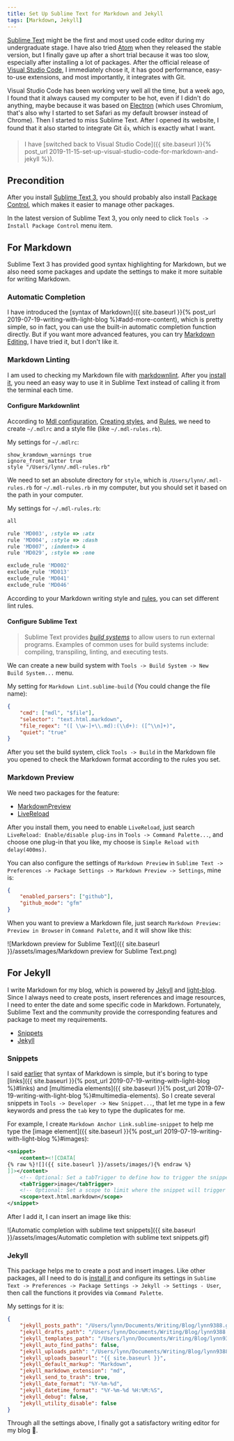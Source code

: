 ```yaml
---
title: Set Up Sublime Text for Markdown and Jekyll
tags: [Markdown, Jekyll]
---
```


[Sublime Text](https://www.sublimetext.com) might be the first and most used code editor during my undergraduate stage. I have also tried [Atom](https://www.sublimetext.com) when they released the stable version, but I finally gave up after a short trial because it was too slow, especially after installing a lot of packages. After the official release of [Visual Studio Code](https://code.visualstudio.com/), I immediately chose it, it has good performance, easy-to-use extensions, and most importantly, it integrates with Git.

Visual Studio Code has been working very well all the time, but a week ago, I found that it always caused my computer to be hot, even if I didn't do anything, maybe because it was based on [Electron](https://electronjs.org) (which uses Chromium, that's also why I started to set Safari as my default browser instead of Chrome). Then I started to miss Sublime Text. After I opened its website, I found that it also started to integrate Git 👍, which is exactly what I want.

> I have [switched back to Visual Studio Code]({{ site.baseurl }}{% post_url 2019-11-15-set-up-visual-studio-code-for-markdown-and-jekyll %}).

## Precondition

After you install [Sublime Text 3](https://www.sublimetext.com/3), you should probably also install [Package Control](https://packagecontrol.io/installation), which makes it easier to manage other packages.

In the latest version of Sublime Text 3, you only need to click `Tools -> Install Package Control` menu item.

## For Markdown

Sublime Text 3 has provided good syntax highlighting for Markdown, but we also need some packages and update the settings to make it more suitable for writing Markdown.

### Automatic Completion

I have introduced the [syntax of Markdown]({{ site.baseurl }}{% post_url 2019-07-19-writing-with-light-blog %}#add-more-content), which is pretty simple, so in fact, you can use the built-in automatic completion function directly. But if you want more advanced features, you can try [Markdown​Editing](https://packagecontrol.io/packages/MarkdownEditing), I have tried it, but I don't like it.

### Markdown Linting

I am used to checking my Markdown file with [markdownlint](https://github.com/markdownlint/markdownlint). After you [install it](https://github.com/markdownlint/markdownlint#installation), you need an easy way to use it in Sublime Text instead of calling it from the terminal each time.

#### Configure Markdownlint

According to [Mdl configuration](https://github.com/markdownlint/markdownlint/blob/master/docs/configuration.md), [Creating styles](https://github.com/markdownlint/markdownlint/blob/master/docs/creating_styles.md), and [Rules](https://github.com/markdownlint/markdownlint/blob/master/docs/RULES.md), we need to create `~/.mdlrc` and a style file (like `~/.mdl-rules.rb`).

My settings for `~/.mdlrc`:

```text
show_kramdown_warnings true
ignore_front_matter true
style "/Users/lynn/.mdl-rules.rb"
```

We need to set an absolute directory for `style`, which is `/Users/lynn/.mdl-rules.rb` for `~/.mdl-rules.rb` in my computer, but you should set it based on the path in your computer.

My settings for `~/.mdl-rules.rb`:

```ruby
all

rule 'MD003', :style => :atx
rule 'MD004', :style => :dash
rule 'MD007', :indent=> 4
rule 'MD029', :style => :one

exclude_rule 'MD002'
exclude_rule 'MD013'
exclude_rule 'MD041'
exclude_rule 'MD046'
```

According to your Markdown writing style and [rules](https://github.com/markdownlint/markdownlint/blob/master/docs/RULES.md), you can set different lint rules.

#### Configure Sublime Text

> Sublime Text provides [*build systems*](https://www.sublimetext.com/docs/3/build_systems.html) to allow users to run external programs. Examples of common uses for build systems include: compiling, transpiling, linting, and executing tests.

We can create a new build system with `Tools -> Build System -> New Build System...` menu.

My setting for `Markdown Lint.sublime-build` (You could change the file name):

```json
{
    "cmd": ["mdl", "$file"],
    "selector": "text.html.markdown",
    "file_regex": "([ \\w-]+\\.md):(\\d+): ([^\\n]+)",
    "quiet": "true"
}
```

After you set the build system, click `Tools -> Build` in the Markdown file you opened to check the Markdown format according to the rules you set.

### Markdown Preview

We need two packages for the feature:

- [Markdown​Preview](https://packagecontrol.io/packages/MarkdownPreview)
- [Live​Reload](https://packagecontrol.io/packages/LiveReload)

After you install them, you need to enable `LiveReload`, just search `LiveReload: Enable/disable plug-ins` in `Tools -> Command Palette...`, and choose one plug-in that you like, my choose is `Simple Reload with delay(400ms)`.

You can also configure the settings of `Markdown Preview` in `Sublime Text -> Preferences -> Package Settings -> Markdown Preview -> Settings`, mine is:

```json
{
    "enabled_parsers": ["github"],
    "github_mode": "gfm"
}
```

When you want to preview a Markdown file, just search `Markdown Preview: Preview in Browser` in `Command Palette`, and it will show like this:

![Markdown preview for Sublime Text]({{ site.baseurl }}/assets/images/Markdown preview for Sublime Text.png)

## For Jekyll

I write Markdown for my blog, which is powered by [Jekyll](https://jekyllrb.com/) and [light-blog](https://github.com/lynn9388/light-blog). Since I always need to create posts, insert references and image resources, I need to enter the date and some specific code in Markdown. Fortunately, Sublime Text and the community provide the corresponding features and package to meet my requirements.

- [Snippets](https://docs.sublimetext.info/en/latest/extensibility/snippets.html)
- [Jekyll](https://packagecontrol.io/packages/Jekyll)

### Snippets

I said [earlier](#automatic-completion) that syntax of Markdown is simple, but it's boring to type [links]({{ site.baseurl }}{% post_url 2019-07-19-writing-with-light-blog %}#links) and [multimedia elements]({{ site.baseurl }}{% post_url 2019-07-19-writing-with-light-blog %}#multimedia-elements). So I create several snippets in `Tools -> Developer -> New Snippet...`, that let me type in a few keywords and press the `tab` key to type the duplicates for me.

For example, I create `Markdown Anchor Link.sublime-snippet` to help me type the [image element]({{ site.baseurl }}{% post_url 2019-07-19-writing-with-light-blog %}#images):

```xml
<snippet>
    <content><![CDATA[
{% raw %}![]({{ site.baseurl }}/assets/images/){% endraw %}
]]></content>
    <!-- Optional: Set a tabTrigger to define how to trigger the snippet -->
    <tabTrigger>image</tabTrigger>
    <!-- Optional: Set a scope to limit where the snippet will trigger -->
    <scope>text.html.markdown</scope>
</snippet>
```

After I add it, I can insert an image like this:

![Automatic completion with sublime text snippets]({{ site.baseurl }}/assets/images/Automatic completion with sublime text snippets.gif)

### Jekyll

This package helps me to create a post and insert images. Like other packages, all I need to do is [install it](https://packagecontrol.io/packages/Jekyll) and configure its settings in `Sublime Text -> Preferences -> Package Settings -> Jekyll -> Settings - User`, then call the functions it provides via `Command Palette`.

My settings for it is:

```json
{
    "jekyll_posts_path": "/Users/lynn/Documents/Writing/Blog/lynn9388.github.io/_posts",
    "jekyll_drafts_path": "/Users/lynn/Documents/Writing/Blog/lynn9388.github.io/_drafts",
    "jekyll_templates_path": "/Users/lynn/Documents/Writing/Blog/lynn9388.github.io/_templates",
    "jekyll_auto_find_paths": false,
    "jekyll_uploads_path": "/Users/lynn/Documents/Writing/Blog/lynn9388.github.io/assets",
    "jekyll_uploads_baseurl": "{{ site.baseurl }}",
    "jekyll_default_markup": "Markdown",
    "jekyll_markdown_extension": "md",
    "jekyll_send_to_trash": true,
    "jekyll_date_format": "%Y-%m-%d",
    "jekyll_datetime_format": "%Y-%m-%d %H:%M:%S",
    "jekyll_debug": false,
    "jekyll_utility_disable": false
}
```

Through all the settings above, I finally got a satisfactory writing editor for my blog 🎉.
